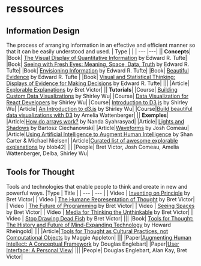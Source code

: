 # ressources


## Information Design
The process of arranging information in an effective and efficient manner so that it can be easily understood and used.
| Type |   |
| --- |---|
|| <b>Concepts</b>|
|Book|  [The Visual Display of Quantitative Information](https://www.amazon.com/Visual-Display-Quantitative-Information/dp/0961392142/) by Edward R. Tufte|
|Book| [Seeing with Fresh Eyes: Meaning, Space, Data, Truth](https://www.amazon.com/Seeing-Fresh-Eyes-Meaning-Space/dp/1930824009) by Edward R. Tufte|
|Book| [Envisioning Information](https://www.amazon.com/Envisioning-Information-Edward-R-Tufte/dp/0961392118) by Edward R. Tufte|
|Book| [Beautiful Evidence](https://www.amazon.com/Beautiful-Evidence-Edward-R-Tufte/dp/0961392177) by Edward R. Tufte |
|Book| [Visual and Statistical Thinking: Displays of Evidence for Making Decisions](https://www.amazon.com/Visual-Statistical-Thinking-Displays-Decisions/dp/0961392134) by Edward R. Tufte|
|||
|Article| [Explorable Explanations](http://worrydream.com/ExplorableExplanations/) by Bret Victor|
|| <b>Tutorials</b>|
|Course|  [Building Custom Data Visualizations](https://frontendmasters.com/courses/d3-js-custom-charts/) by Shirley Wu|
|Course|  [Data Visualization for React Developers](https://frontendmasters.com/courses/d3-js-react/) by Shirley Wu|
|Course|  [Introduction to D3.js](https://frontendmasters.com/courses/d3/) by Shirley Wu|
|Article| [An Introduction to d3.js](https://shirleywu.studio/d3intro/) by Shirley Wu|
|Course|[Build beautiful data visualizations with D3](https://www.newline.co/fullstack-d3) by Amelia Wattenberger|
|| <b>Exemples</b>|
|Article|[How do arrays work?](https://nan-archive.vercel.app/how-arrays-work) by Nanda Syahrasyad|
|Article| [Lights and Shadows](https://ciechanow.ski/lights-and-shadows/) by Bartosz Ciechanowski|
|Article|[Waveforms](https://pudding.cool/2018/02/waveforms/) by Josh Comeau|
|Article|[Using Artificial Intelligence to Augment Human Intelligence](https://distill.pub/2017/aia/) by Shan Carter & Michael Nielsen|
|Article|[Curated list of awesome explorable explanations](https://github.com/blob42/awesome-explorables) by blob42|
|||
|People| Bret Victor, Josh Comeau, Amelia Wattenberger, Delba, Shirley Wu|

## Tools for Thought
Tools and technologies that enable people to think and create in new and powerful ways.
|Type | Title |
| --- | --- |
| Video | [Inventing on Principle](https://www.youtube.com/watch?v=PUv66718DII) by Bret Victor|
| Video | [The Humane Representation of Thought](https://www.youtube.com/watch?v=agOdP2Bmieg) by Bret Victor|
| Video | [The Future of Programming](https://www.youtube.com/watch?v=8pTEmbeENF4) by Bret Victor|
| Video | [Seeing Spaces](https://www.youtube.com/watch?v=klTjiXjqHrQ) by Bret Victor|
| Video | [Media for Thinking the Unthinkable](https://www.youtube.com/watch?v=oUaOucZRlmE) by Bret Victor|
| Video | [Stop Drawing Dead Fish](https://www.youtube.com/watch?v=ZfytHvgHybA&t) by Bret Victor|
|||
|Book| [Tools for Thought: The History and Future of Mind-Expanding Technology](https://www.amazon.com/Tools-Thought-History-Mind-Expanding-Technology/dp/0262681153) by Howard Rheingold|
|||
|Article|[Tools for Thought as Cultural Practices, not Computational Objects](https://maggieappleton.com/tools-for-thought) by Maggie Appleton|
|||
|Paper|[Augmenting Human Intellect: A Conceptual Framework](https://www.dougengelbart.org/content/view/138) by Douglas Englebart|
|Paper|[User Interface: A Personal View](http://worrydream.com/refs/Kay%20-%20User%20Interface,%20a%20Personal%20View.pdf)|
|||
|People| Douglas Englebart, Alan Kay, Bret Victor|

